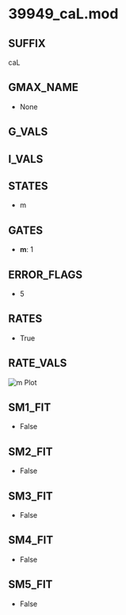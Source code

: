 # 39949_caL.mod

## SUFFIX

caL

## GMAX_NAME

- None

## G_VALS


## I_VALS


## STATES

- m

## GATES

- **m**: 1

## ERROR_FLAGS

- 5

## RATES

- True

## RATE_VALS

![m Plot](/Users/pbozelos/Dropbox/icg-Chai-Panos/supermodels/output_markdown_files/Ca/39949_caL.mod/images/m.png)

## SM1_FIT

- False

## SM2_FIT

- False

## SM3_FIT

- False

## SM4_FIT

- False

## SM5_FIT

- False

